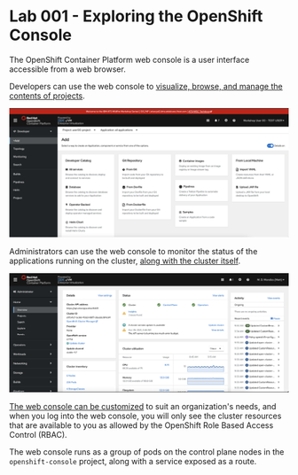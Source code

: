 # Lab 001 - Exploring the OpenShift Console

The OpenShift Container Platform web console is a user interface accessible from a web browser.

Developers can use the web console to [visualize, browse, and manage the contents of projects](https://docs.openshift.com/container-platform/4.8/web_console/odc-about-developer-perspective.html).

![openshift-console](../images/openshift-console.png)

Administrators can use the web console to monitor the status of the applications running on the cluster, [along with the cluster itself](https://docs.openshift.com/container-platform/4.8/web_console/using-dashboard-to-get-cluster-information.html).

![openshift-console-admin](../images/openshift-console-admin.png)

[The web console can be customized](https://docs.openshift.com/container-platform/4.8/web_console/configuring-web-console.html) to suit an organization's needs, and when you log into the web console, you will only see the cluster resources that are available to you as allowed by the OpenShift Role Based Access Control (RBAC).

The web console runs as a group of pods on the control plane nodes in the `openshift-console` project, along with a service exposed as a route.
